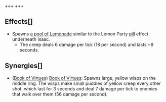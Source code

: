 +++
+++

Effects[]
---------


* Spawns [a pool of Lemonade](/wiki/Creep#Yellow_Creep "Creep") similar to the Lemon Party [pill](/wiki/Pill "Pill") effect underneath Isaac.
	+ The creep deals 6 damage per tick (18 per second) and lasts ~9 seconds.


Synergies[]
-----------


* [(Book of Virtues)](/wiki/Book_of_Virtues "Book of Virtues") [Book of Virtues](/wiki/Book_of_Virtues "Book of Virtues"): Spawns large, yellow wisps on the middle ring. The wisps make small puddles of yellow creep every other shot, which last for 3 seconds and deal 7 damage per tick to enemies that walk over them (56 damage per second).


